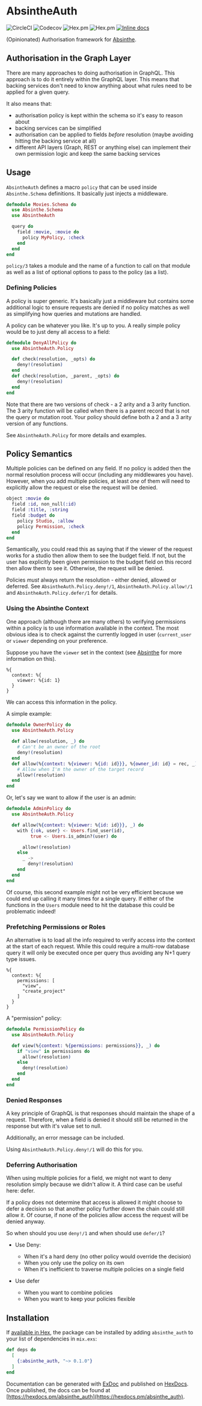 # AbsintheAuth

![CircleCI](https://img.shields.io/circleci/project/github/expert360/absinthe_auth.svg)
![Codecov](https://img.shields.io/codecov/c/github/expert360/absinthe_auth.svg)
![Hex.pm](https://img.shields.io/hexpm/dt/absinthe_auth.svg)
![Hex.pm](https://img.shields.io/hexpm/v/absinthe_auth.svg)
[![Inline docs](http://inch-ci.org/github/expert360/absinthe_auth.svg)](http://inch-ci.org/github/expert360/absinthe_auth)

(Opinionated) Authorisation framework for [Absinthe](https://hexdocs.pm/absinthe/).

## Authorisation in the Graph Layer

There are many approaches to doing authorisation in GraphQL. This approach is to do
it entirely within the GraphQL layer. This means that backing services don't need to know
anything about what rules need to be applied for a given query.

It also means that:

* authorisation policy is kept within the schema so it's easy to reason about
* backing services can be simplified
* authorisation can be applied to fields _before_ resolution (maybe avoiding hitting the backing service at all)
* different API layers (Graph, REST or anything else) can implement their own permission logic and keep the same backing services

## Usage

`AbsintheAuth` defines a macro `policy` that can be used inside `Absinthe.Schema` definitions.
It basically just injects a middleware.

```elixir
defmodule Movies.Schema do
  use Absinthe.Schema
  use AbsintheAuth

  query do
    field :movie, :movie do
      policy MyPolicy, :check
    end
  end
end
```

`policy/3` takes a module and the name of a function to call on that module
as well as a list of optional options to pass to the policy (as a list).

### Defining Policies

A policy is super generic. It's basically just a middleware but contains some
additional logic to ensure requests are denied if no policy matches as well
as simplifying how queries and mutations are handled.

A policy can be whatever you like. It's up to you. A really simple policy would
be to just deny all access to a field:

```elixir
defmodule DenyAllPolicy do
  use AbsintheAuth.Policy

  def check(resolution, _opts) do
    deny!(resolution)
  end
  def check(resolution, _parent, _opts) do
    deny!(resolution)
  end
end
```

Note that there are two versions of check - a 2 arity and a 3 arity function.
The 3 arity function will be called when there is a parent record that is not the query or
mutation root. Your policy should define both a 2 and a 3 arity version of any functions.

See `AbsintheAuth.Policy` for more details and examples.

## Policy Semantics

Multiple policies can be defined on any field. If no policy is added
then the normal resolution process will occur (including any middlewares you have).
However, when you add multiple policies, at least *one* of them will need to explicitly
allow the request or else the request will be denied.

```elixir
object :movie do
  field :id, non_null(:id)
  field :title, :string
  field :budget do
    policy Studio, :allow
    policy Permission, :check
  end
end
```

Semantically, you could read this as saying that if the viewer of the request works for
a studio then allow them to see the budget field. If not, but the user has explicitly been
given permission to the budget field on this record then allow them to see it. Otherwise,
the request will be denied.

Policies *must* always return the resolution - either denied, allowed or deferred. See
`AbsintheAuth.Policy.deny!/1`, `AbsintheAuth.Policy.allow!/1` and `AbsintheAuth.Policy.defer/1`
for details.

### Using the Absinthe Context

One approach (although there are many others) to verifying permissions within a policy
is to use information available in the context. The most obvious idea is to check against
the currently logged in user (`current_user` or `viewer` depending on your preference.

Suppose you have the `viewer` set in the context (see [Absinthe](https://hexdocs.pm/absinthe/context-and-authentication.html#content)
for more information on this).

```
%{
  context: %{
    viewer: %{id: 1}
  }
}
```

We can access this information in the policy.

A simple example:

```elixir
defmodule OwnerPolicy do
  use AbsintheAuth.Policy
  
  def allow(resolution, _) do
    # Can't be an owner of the root
    deny!(resolution)
  end
  def allow(%{context: %{viewer: %{id: id}}}, %{owner_id: id} = rec, _) do
    # Allow when I'm the owner of the target record
    allow!(resolution)
  end
end
```
    
Or, let's say we want to allow if the user is an admin:

```elixir
defmodule AdminPolicy do
  use AbsintheAuth.Policy

  def allow(%{context: %{viewer: %{id: id}}}, _) do
    with {:ok, user} <- Users.find_user(id),
         true <- Users.is_admin?(user) do

      allow!(resolution)
    else
      _ ->
        deny!(resolution)
    end
  end
end
```

Of course, this second example might not be very efficient because we could end up calling
it many times for a single query. If either of the functions in the `Users` module
need to hit the database this could be problematic indeed!

### Prefetching Permissions or Roles

An alternative is to load all the info required to verify access into the context at the start of each request.
While this could require a multi-row database query it will only be executed once per query thus avoiding
any N+1 query type issues.

```
%{
  context: %{
    permissions: [
      "view",
      "create_project"
    ]
  }
}
```

A "permission" policy:

```elixir
defmodule PermissionPolicy do
  use AbsintheAuth.Policy

  def view(%{context: %{permissions: permissions}}, _) do
    if "view" in permissions do
      allow!(resolution)
    else
      deny!(resolution)
    end
  end
end
```

### Denied Responses

A key principle of GraphQL is that responses should maintain the shape of a request. Therefore,
when a field is denied it should still be returned in the response but with it's value set to null.

Additionally, an error message can be included.

Using `AbsintheAuth.Policy.deny!/1` will do this for you.

### Deferring Authorisation

When using multiple policies for a field, we might not want to deny resolution simply because we didn't
allow it. A third case can be useful here: defer.

If a policy does not determine that access is allowed it might choose to defer a decision so that another
policy further down the chain could still allow it. Of course, if none of the policies allow access
the request will be denied anyway.

So when should you use `deny!/1` and when should use `defer/1`?

* Use Deny:
  * When it's a hard deny (no other policy would override the decision)
  * When you only use the policy on its own
  * When it's inefficient to traverse multiple policies on a single field

* Use defer
  * When you want to combine policies
  * When you want to keep your policies flexible

## Installation

If [available in Hex](https://hex.pm/docs/publish), the package can be installed
by adding `absinthe_auth` to your list of dependencies in `mix.exs`:

```elixir
def deps do
  [
    {:absinthe_auth, "~> 0.1.0"}
  ]
end
```

Documentation can be generated with [ExDoc](https://github.com/elixir-lang/ex_doc)
and published on [HexDocs](https://hexdocs.pm). Once published, the docs can
be found at [https://hexdocs.pm/absinthe_auth](https://hexdocs.pm/absinthe_auth).

